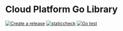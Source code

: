 # Cloud Platform Go Library

[![Create a release](https://github.com/ministryofjustice/cloud-platform-go-library/actions/workflows/create-release.yaml/badge.svg?event=check_run)](https://github.com/ministryofjustice/cloud-platform-go-library/actions/workflows/create-release.yaml)
[![staticcheck](https://github.com/ministryofjustice/cloud-platform-go-library/actions/workflows/go-vet-lint-deps.yaml/badge.svg?event=check_run)](https://github.com/ministryofjustice/cloud-platform-go-library/actions/workflows/go-vet-lint-deps.yaml)
[![Go test](https://github.com/ministryofjustice/cloud-platform-go-library/actions/workflows/go-test.yaml/badge.svg?event=check_run)](https://github.com/ministryofjustice/cloud-platform-go-library/actions/workflows/go-test.yaml)
